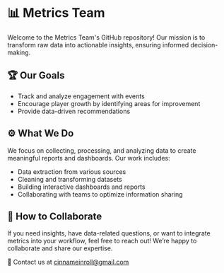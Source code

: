 # 📊 Metrics Team

Welcome to the Metrics Team's GitHub repository! Our mission is to transform raw data into actionable insights, ensuring informed decision-making.

## 🏆 Our Goals
- Track and analyze engagement with events
- Encourage player growth by identifying areas for improvement
- Provide data-driven recommendations

## ⚙️ What We Do
We focus on collecting, processing, and analyzing data to create meaningful reports and dashboards. Our work includes:
- Data extraction from various sources
- Cleaning and transforming datasets
- Building interactive dashboards and reports
- Collaborating with teams to optimize information sharing

## 🤝 How to Collaborate
If you need insights, have data-related questions, or want to integrate metrics into your workflow, feel free to reach out! We’re happy to collaborate and share our expertise.

📧 Contact us at cinnameinroll@gmail.com  
